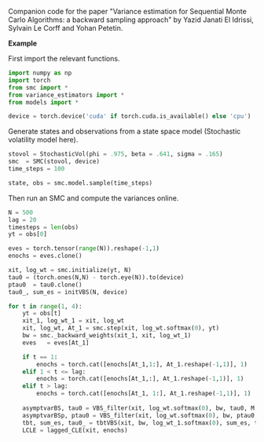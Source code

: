 Companion code for the paper "Variance estimation for Sequential Monte Carlo Algorithms: a backward sampling approach" by Yazid Janati El Idrissi, Sylvain Le Corff and Yohan Petetin. 


**Example**

First import the relevant functions.

```python
import numpy as np 
import torch
from smc import *
from variance_estimators import *
from models import *

device = torch.device('cuda' if torch.cuda.is_available() else 'cpu')
```

Generate states and observations from a state space model (Stochastic volatility model here).

```python
stovol = StochasticVol(phi = .975, beta = .641, sigma = .165)
smc  = SMC(stovol, device)
time_steps = 100

state, obs = smc.model.sample(time_steps)
```
Then run an SMC and compute the variances online. 

```python
N = 500
lag = 20 
timesteps = len(obs)
yt = obs[0]

eves = torch.tensor(range(N)).reshape(-1,1)
enochs = eves.clone()

xit, log_wt = smc.initialize(yt, N)
tau0 = (torch.ones(N,N) - torch.eye(N)).to(device)
ptau0  = tau0.clone()
tau0_, sum_es = initVBS(N, device)

for t in range(1, 4):
    yt = obs[t]
    xit_1, log_wt_1 = xit, log_wt
    xit, log_wt, At_1 = smc.step(xit, log_wt.softmax(0), yt)
    bw = smc._backward_weights(xit_1, xit, log_wt_1)
    eves   = eves[At_1]

    if t == 1: 
        enochs = torch.cat([enochs[At_1,1:], At_1.reshape(-1,1)], 1)
    elif 1 < t <= lag: 
        enochs = torch.cat([enochs[At_1,:], At_1.reshape(-1,1)], 1)
    elif t > lag: 
        enochs = torch.cat([enochs[At_1, 1:], At_1.reshape(-1,1)], 1)
        
    asymptvarBS, tau0 = VBS_filter(xit, log_wt.softmax(0), bw, tau0, M = 3, timestep = t, paris = False)
    asymptvarBSp, ptau0 = VBS_filter(xit, log_wt.softmax(0), bw, ptau0, M = 3, timestep = t, paris = True)
    tbt, sum_es, tau0_ = tbtVBS(xit, bw, log_wt_1.softmax(0), sum_es, tau0_, t)
    LCLE = lagged_CLE(xit, enochs)
```

